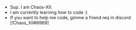 - Sup. I am Chaos-XII.
- I am currently learning how to code :)
- If you want to help me code, gimme a friend req in discord [!Chaos_XII#6969] 

<!---
Chaos-XII/Chaos-XII is a ✨ special ✨ repository because its `README.md` (this file) appears on your GitHub profile.
You can click the Preview link to take a look at your changes.
--->
